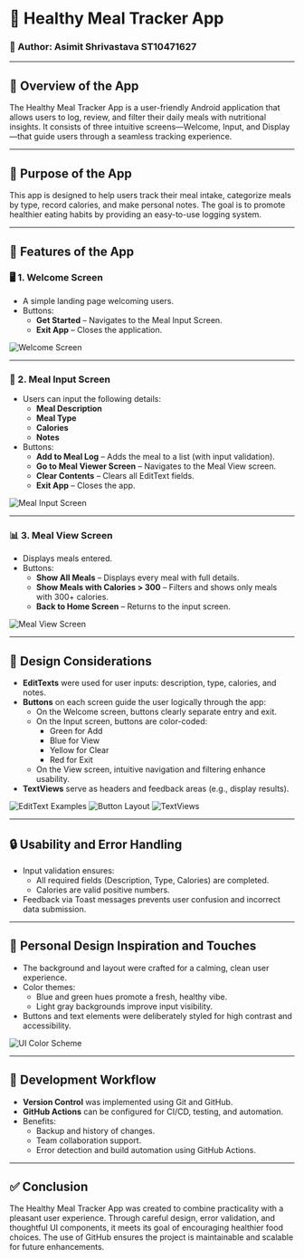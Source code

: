 # 🥗 Healthy Meal Tracker App

### 👤 Author: Asimit Shrivastava ST10471627

---

## 📱 Overview of the App
The Healthy Meal Tracker App is a user-friendly Android application that allows users to log, review, and filter their daily meals with nutritional insights. It consists of three intuitive screens—Welcome, Input, and Display—that guide users through a seamless tracking experience.

---

## 🎯 Purpose of the App
This app is designed to help users track their meal intake, categorize meals by type, record calories, and make personal notes. The goal is to promote healthier eating habits by providing an easy-to-use logging system.

---

## 🧩 Features of the App

### 🖥️ 1. Welcome Screen
- A simple landing page welcoming users.
- Buttons:
  - **Get Started** – Navigates to the Meal Input Screen.
  - **Exit App** – Closes the application.

![Welcome Screen](screenshots/welcome_screen.png)

---

### 📝 2. Meal Input Screen
- Users can input the following details:
  - **Meal Description**
  - **Meal Type**
  - **Calories**
  - **Notes**
- Buttons:
  - **Add to Meal Log** – Adds the meal to a list (with input validation).
  - **Go to Meal Viewer Screen** – Navigates to the Meal View screen.
  - **Clear Contents** – Clears all EditText fields.
  - **Exit App** – Closes the app.

![Meal Input Screen](screenshots/input_screen.png)

---

### 📊 3. Meal View Screen
- Displays meals entered.
- Buttons:
  - **Show All Meals** – Displays every meal with full details.
  - **Show Meals with Calories > 300** – Filters and shows only meals with 300+ calories.
  - **Back to Home Screen** – Returns to the input screen.

![Meal View Screen](screenshots/display_screen.png)

---

## 🎨 Design Considerations

- **EditTexts** were used for user inputs: description, type, calories, and notes.
- **Buttons** on each screen guide the user logically through the app:
  - On the Welcome screen, buttons clearly separate entry and exit.
  - On the Input screen, buttons are color-coded:
    - Green for Add
    - Blue for View
    - Yellow for Clear
    - Red for Exit
  - On the View screen, intuitive navigation and filtering enhance usability.
- **TextViews** serve as headers and feedback areas (e.g., display results).

![EditText Examples](screenshots/edittexts.png)
![Button Layout](screenshots/buttons.png)
![TextViews](screenshots/textviews.png)

---

## 🔒 Usability and Error Handling

- Input validation ensures:
  - All required fields (Description, Type, Calories) are completed.
  - Calories are valid positive numbers.
- Feedback via Toast messages prevents user confusion and incorrect data submission.

---

## 🌟 Personal Design Inspiration and Touches

- The background and layout were crafted for a calming, clean user experience.
- Color themes:
  - Blue and green hues promote a fresh, healthy vibe.
  - Light gray backgrounds improve input visibility.
- Buttons and text elements were deliberately styled for high contrast and accessibility.

![UI Color Scheme](screenshots/colors.png)

---

## 🔧 Development Workflow

- **Version Control** was implemented using Git and GitHub.
- **GitHub Actions** can be configured for CI/CD, testing, and automation.
- Benefits:
  - Backup and history of changes.
  - Team collaboration support.
  - Error detection and build automation using GitHub Actions.

---

## ✅ Conclusion

The Healthy Meal Tracker App was created to combine practicality with a pleasant user experience. Through careful design, error validation, and thoughtful UI components, it meets its goal of encouraging healthier food choices. The use of GitHub ensures the project is maintainable and scalable for future enhancements.
